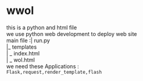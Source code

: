 # wwol
this is a python and html file <br>
we use python web development to deploy web site <br>
main file :|  run.py <br>
           |_ templates <br>
             | _ index.html <br>
             | _ wol.html <br>
we need these Applications :<br>
<code>Flask,request,render_template,flash</code>
